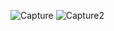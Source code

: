 ![Capture](https://user-images.githubusercontent.com/103831098/205542409-3c557105-6da6-4875-babd-aed6dafa4da5.PNG)
![Capture2](https://user-images.githubusercontent.com/103831098/205542415-d1f67fe3-bda0-4259-bb1f-8db562539243.PNG)
